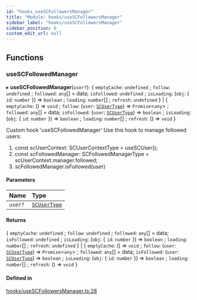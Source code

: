 ```yaml
---
id: "hooks_useSCFollowersManager"
title: "Module: hooks/useSCFollowersManager"
sidebar_label: "hooks/useSCFollowersManager"
sidebar_position: 0
custom_edit_url: null
---
```


## Functions

### useSCFollowedManager

▸ **useSCFollowedManager**(`user?`): { `emptyCache`: `undefined` ; `follow`: `undefined` ; `followed`: `any`[] = data; `isFollowed`: `undefined` ; `isLoading`: (`obj`: { `id`: `number`  }) => `boolean` ; `loading`: `number`[] ; `refresh`: `undefined`  } \| { `emptyCache`: () => `void` ; `follow`: (`user`: [`SCUserType`](../interfaces/types_user.SCUserType.md)) => `Promise`<`any`\> ; `followed`: `any`[] = data; `isFollowed`: (`user`: [`SCUserType`](../interfaces/types_user.SCUserType.md)) => `boolean` ; `isLoading`: (`obj`: { `id`: `number`  }) => `boolean` ; `loading`: `number`[] ; `refresh`: () => `void`  }

Custom hook 'useSCFollowedManager'
Use this hook to manage followed users:
1. const scUserContext: SCUserContextType = useSCUser();
2. const scFollowedManager: SCFollowedManagerType = scUserContext.manager.followed;
3. scFollowedManager.isFollowed(user)

#### Parameters

| Name | Type |
| :------ | :------ |
| `user?` | [`SCUserType`](../interfaces/types_user.SCUserType.md) |

#### Returns

{ `emptyCache`: `undefined` ; `follow`: `undefined` ; `followed`: `any`[] = data; `isFollowed`: `undefined` ; `isLoading`: (`obj`: { `id`: `number`  }) => `boolean` ; `loading`: `number`[] ; `refresh`: `undefined`  } \| { `emptyCache`: () => `void` ; `follow`: (`user`: [`SCUserType`](../interfaces/types_user.SCUserType.md)) => `Promise`<`any`\> ; `followed`: `any`[] = data; `isFollowed`: (`user`: [`SCUserType`](../interfaces/types_user.SCUserType.md)) => `boolean` ; `isLoading`: (`obj`: { `id`: `number`  }) => `boolean` ; `loading`: `number`[] ; `refresh`: () => `void`  }

#### Defined in

[hooks/useSCFollowersManager.ts:28](https://github.com/selfcommunity/community-ui/blob/67100aa/packages/sc-core/src/hooks/useSCFollowersManager.ts#L28)
